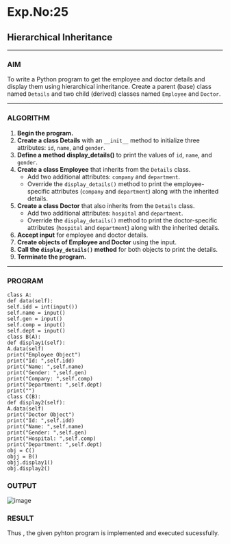 # Exp.No:25  
## Hierarchical Inheritance

---

### AIM  
To write a Python program to get the employee and doctor details and display them using hierarchical inheritance. Create a parent (base) class named `Details` and two child (derived) classes named `Employee` and `Doctor`.

---

### ALGORITHM

1. **Begin the program.**
2. **Create a class Details** with an `__init__` method to initialize three attributes: `id`, `name`, and `gender`.
3. **Define a method display_details()** to print the values of `id`, `name`, and `gender`.
4. **Create a class Employee** that inherits from the `Details` class. 
   - Add two additional attributes: `company` and `department`.
   - Override the `display_details()` method to print the employee-specific attributes (`company` and `department`) along with the inherited details.
5. **Create a class Doctor** that also inherits from the `Details` class. 
   - Add two additional attributes: `hospital` and `department`.
   - Override the `display_details()` method to print the doctor-specific attributes (`hospital` and `department`) along with the inherited details.
6. **Accept input** for employee and doctor details.
7. **Create objects of Employee and Doctor** using the input.
8. **Call the `display_details()` method** for both objects to print the details.
9. **Terminate the program.**

---

### PROGRAM
```
class A:
def data(self):
self.idd = int(input())
self.name = input()
self.gen = input()
self.comp = input()
self.dept = input()
class B(A):
def display1(self):
A.data(self)
print("Employee Object")
print("Id: ",self.idd)
print("Name: ",self.name)
print("Gender: ",self.gen)
print("Company: ",self.comp)
print("Department: ",self.dept)
print("")
class C(B):
def display2(self):
A.data(self)
print("Doctor Object")
print("Id: ",self.idd)
print("Name: ",self.name)
print("Gender: ",self.gen)
print("Hospital: ",self.comp)
print("Department: ",self.dept)
obj = C()
objj = B()
objj.display1()
obj.display2()

```

### OUTPUT  

![image](https://github.com/user-attachments/assets/e144743e-b19b-47a8-9128-19d79b26390e)
 


### RESULT
Thus , the given pyhton program is implemented and executed sucessfully.
